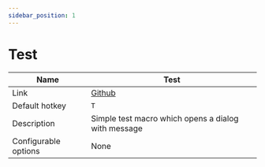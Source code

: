 ```yaml
---
sidebar_position: 1
---
```


# Test

| Name                 | Test  |
|----------------------|---|
| Link                 |  [Github](https://github.com/vtdevelopment/janet-revit/blob/main/ExampleBlocks/test.cs) |
| Default hotkey       | `T`  |
| Description          | Simple test macro which opens a dialog with message  |
| Configurable options | None  |